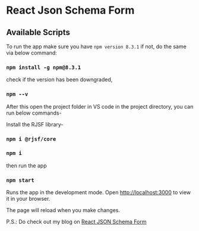 # React Json Schema Form

## Available Scripts

To run the app make sure you have `npm version 8.3.1` if not, do the same via below command:
### `npm install -g npm@8.3.1`
check if the version has been downgraded,
### `npm --v`

After this open the project folder in VS code in the project directory, you can run below commands-

Install the RJSF library- 
### `npm i @rjsf/core`
### `npm i`

then run the app

### `npm start`

Runs the app in the development mode.
Open [http://localhost:3000](http://localhost:3000) to view it in your browser.

The page will reload when you make changes.

P.S.: Do check out my blog on [React JSON Schema Form](https://medium.com/p/cdc8fbb06f8c)

